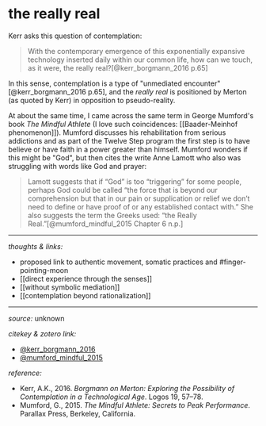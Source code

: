 # the really real

Kerr asks this question of contemplation:

>With the contemporary emergence of this exponentially expansive technology inserted daily within our common life, how can we touch, as it were, the really real?[@kerr_borgmann_2016 p.65]

In this sense, contemplation is a type of "unmediated encounter"[@kerr_borgmann_2016 p.65], and the _really real_ is positioned by Merton (as quoted by Kerr) in opposition to pseudo-reality.  

At about the same time, I came across the same term in George Mumford's book _The Mindful Athlete_ (I love such coincidences: [[Baader-Meinhof phenomenon]]). Mumford discusses his rehabilitation from serious addictions and as part of the Twelve Step program the first step is to have believe or have faith in a power greater than himself. Mumford wonders if this might be "God", but then cites the write Anne Lamott who also was struggling with words like God and prayer: 

>Lamott suggests that if “God” is too “triggering” for some people, perhaps God could be called “the force that is beyond our comprehension but that in our pain or supplication or relief we don’t need to define or have proof of or any established contact with.” She also suggests the term the Greeks used: “the Really Real.”[@mumford_mindful_2015 Chapter 6 n.p.]


---

_thoughts & links:_

- proposed link to authentic movement, somatic practices and #finger-pointing-moon 
- [[direct experience through the senses]]
- [[without symbolic mediation]]
- [[contemplation beyond rationalization]]


---

_source:_ unknown

_citekey & zotero link:_ 

- [@kerr_borgmann_2016](zotero://select/items/1_QRTB3D4V)
- [@mumford_mindful_2015](zotero://select/items/1_477N8SCX)

_reference:_ 

- Kerr, A.K., 2016. _Borgmann on Merton: Exploring the Possibility of Contemplation in a Technological Age_. Logos 19, 57–78.
- Mumford, G., 2015. _The Mindful Athlete: Secrets to Peak Performance_. Parallax Press, Berkeley, California.
